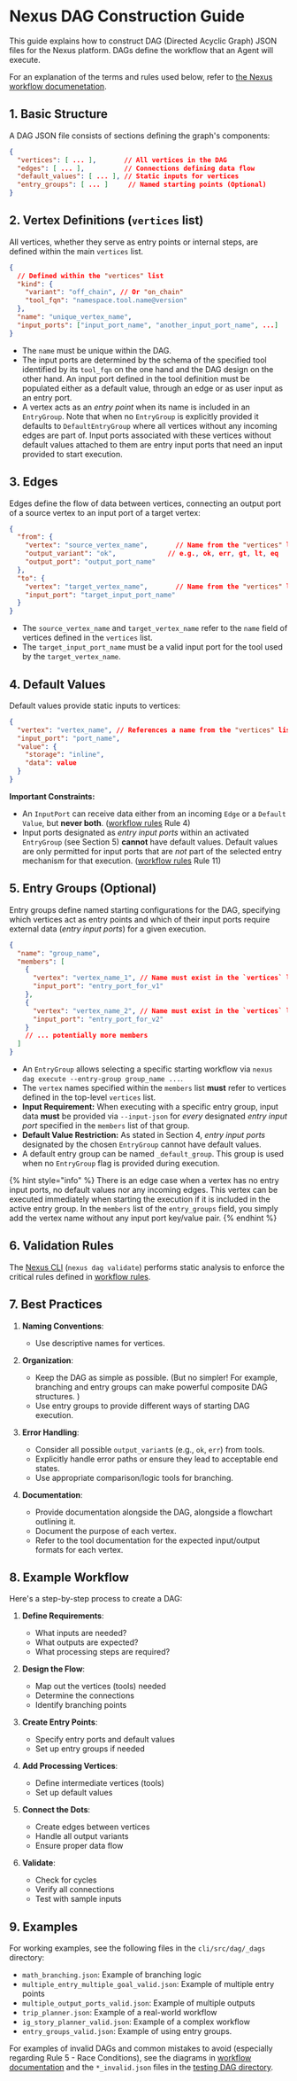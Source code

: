 # Nexus DAG Construction Guide

This guide explains how to construct DAG (Directed Acyclic Graph) JSON files for the Nexus platform. DAGs define the workflow that an Agent will execute.

For an explanation of the terms and rules used below, refer to [the Nexus workflow documenetation][nexus-next-workflow].

## 1. Basic Structure
A DAG JSON file consists of sections defining the graph's components:
```json
{
  "vertices": [ ... ],       // All vertices in the DAG
  "edges": [ ... ],          // Connections defining data flow
  "default_values": [ ... ], // Static inputs for vertices
  "entry_groups": [ ... ]     // Named starting points (Optional)
}
```

## 2. Vertex Definitions (`vertices` list)
All vertices, whether they serve as entry points or internal steps, are defined within the main `vertices` list.
```json
{
  // Defined within the "vertices" list
  "kind": {
    "variant": "off_chain", // Or "on_chain"
    "tool_fqn": "namespace.tool.name@version"
  },
  "name": "unique_vertex_name",
  "input_ports": ["input_port_name", "another_input_port_name", ...]
}
```
- The `name` must be unique within the DAG.
- The input ports are determined by the schema of the specified tool identified by its `tool_fqn` on the one hand and the DAG design on the other hand. An input port defined in the tool definition must be populated either as a default value, through an edge or as user input as an entry port.
- A vertex acts as an *entry point* when its name is included in an `EntryGroup`. Note that when no `EntryGroup` is explicitly provided it defaults to `DefaultEntryGroup` where all vertices without any incoming edges are part of. Input ports associated with these vertices without default values attached to them are entry input ports that need an input provided to start execution.

## 3. Edges
Edges define the flow of data between vertices, connecting an output port of a source vertex to an input port of a target vertex:
```json
{
  "from": {
    "vertex": "source_vertex_name",       // Name from the "vertices" list
    "output_variant": "ok",             // e.g., ok, err, gt, lt, eq
    "output_port": "output_port_name"
  },
  "to": {
    "vertex": "target_vertex_name",       // Name from the "vertices" list
    "input_port": "target_input_port_name"
  }
}
```
- The `source_vertex_name` and `target_vertex_name` refer to the `name` field of vertices defined in the `vertices` list.
- The `target_input_port_name` must be a valid input port for the tool used by the `target_vertex_name`.

## 4. Default Values
Default values provide static inputs to vertices:
```json
{
  "vertex": "vertex_name", // References a name from the "vertices" list
  "input_port": "port_name",
  "value": {
    "storage": "inline",
    "data": value
  }
}
```
**Important Constraints:**
- An `InputPort` can receive data either from an incoming `Edge` or a `Default Value`, but **never both**. ([workflow rules][nexus-next-workflow] Rule 4)
- Input ports designated as *entry input ports* within an activated `EntryGroup` (see Section 5) **cannot** have default values. Default values are only permitted for input ports that are *not* part of the selected entry mechanism for that execution. ([workflow rules][nexus-next-workflow] Rule 11)

## 5. Entry Groups (Optional)
Entry groups define named starting configurations for the DAG, specifying which vertices act as entry points and which of their input ports require external data (*entry input ports*) for a given execution.
```json
{
  "name": "group_name",
  "members": [
    {
      "vertex": "vertex_name_1", // Name must exist in the `vertices` list
      "input_port": "entry_port_for_v1"
    },
    {
      "vertex": "vertex_name_2", // Name must exist in the `vertices` list
      "input_port": "entry_port_for_v2"
    }
    // ... potentially more members
  ]
}
```
- An `EntryGroup` allows selecting a specific starting workflow via `nexus dag execute --entry-group group_name ...`.
- The `vertex` names specified within the `members` list **must** refer to vertices defined in the top-level `vertices` list.
- **Input Requirement:** When executing with a specific entry group, input data **must** be provided via `--input-json` for *every* designated *entry input port* specified in the `members` list of that group.
- **Default Value Restriction:** As stated in Section 4, *entry input ports* designated by the chosen `EntryGroup` cannot have default values.
- A default entry group can be named `_default_group`. This group is used when no `EntryGroup` flag is provided during execution.

{% hint style="info" %}
There is an edge case when a vertex has no entry input ports, no default values nor any incoming edges. This vertex can be executed immediately when starting the execution if it is included in the active entry group. In the `members` list of the `entry_groups` field, you simply add the vertex name without any input port key/value pair.
{% endhint %}

## 6. Validation Rules
The [Nexus CLI][nexus-cli] (`nexus dag validate`) performs static analysis to enforce the critical rules defined in [workflow rules][nexus-next-workflow].

## 7. Best Practices

1. **Naming Conventions**:
   - Use descriptive names for vertices.

2. **Organization**:
   - Keep the DAG as simple as possible. (But no simpler! For example, branching and entry groups can make powerful composite DAG structures. )
   - Use entry groups to provide different ways of starting DAG execution.

3. **Error Handling**:
   - Consider all possible `output_variant`s (e.g., `ok`, `err`) from tools.
   - Explicitly handle error paths or ensure they lead to acceptable end states.
   - Use appropriate comparison/logic tools for branching.

4. **Documentation**:
   - Provide documentation alongside the DAG, alongside a flowchart outlining it.
   - Document the purpose of each vertex.
   - Refer to the tool documentation for the expected input/output formats for each vertex.

## 8. Example Workflow

Here's a step-by-step process to create a DAG:

1. **Define Requirements**:
   - What inputs are needed?
   - What outputs are expected?
   - What processing steps are required?

2. **Design the Flow**:
   - Map out the vertices (tools) needed
   - Determine the connections
   - Identify branching points

3. **Create Entry Points**:
   - Specify entry ports and default values
   - Set up entry groups if needed

4. **Add Processing Vertices**:
   - Define intermediate vertices (tools)
   - Set up default values

5. **Connect the Dots**:
   - Create edges between vertices
   - Handle all output variants
   - Ensure proper data flow

6. **Validate**:
   - Check for cycles
   - Verify all connections
   - Test with sample inputs

## 9. Examples

For working examples, see the following files in the `cli/src/dag/_dags` directory:
- `math_branching.json`: Example of branching logic
- `multiple_entry_multiple_goal_valid.json`: Example of multiple entry points
- `multiple_output_ports_valid.json`: Example of multiple outputs
- `trip_planner.json`: Example of a real-world workflow
- `ig_story_planner_valid.json`: Example of a complex workflow
- `entry_groups_valid.json`: Example of using entry groups.

For examples of invalid DAGs and common mistakes to avoid (especially regarding Rule 5 - Race Conditions), see the diagrams in [workflow documentation][nexus-next-workflow] and the `*_invalid.json` files in the [testing DAG directory][example-dags]. 

<!-- List of references -->
[nexus-next-workflow]: ../../nexus-next/packages/Workflow.md
[example-dags]: ../../cli/src/dag/_dags/
[nexus-cli]: ../CLI.md